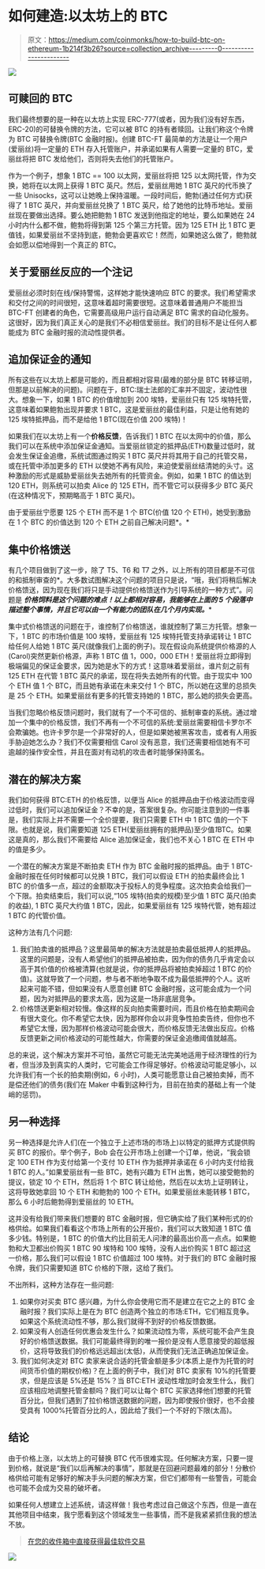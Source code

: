 # 如何建造:以太坊上的 BTC

> 原文：<https://medium.com/coinmonks/how-to-build-btc-on-ethereum-1b214f3b26?source=collection_archive---------0----------------------->

![](img/bb8e08ceecc7393d8b97d524bbc223c0.png)

## 可赎回的 BTC

我们最终想要的是一种在以太坊上实现 ERC-777(或者，因为我们没有好东西，ERC-20)的可替换令牌的方法，它可以被 BTC 的持有者赎回。让我们称这个令牌为 BTC 可替换令牌(BTC 金融时报)。创建 BTC-FT 最简单的方法是让一个用户(爱丽丝)将一定量的 ETH 存入托管账户，并承诺如果有人需要一定量的 BTC，爱丽丝将把 BTC 发给他们，否则将失去他们的托管账户。

作为一个例子，想象 1 BTC == 100 以太网，爱丽丝将把 125 以太网托管，作为交换，她将在以太网上获得 1 BTC 英尺。然后，爱丽丝用她 1 BTC 英尺的代币换了一些 Unisocks，这可以让她晚上保持温暖。一段时间后，鲍勃(通过任何方式)获得了 1 BTC 英尺，并向爱丽丝兑换了 1 BTC 英尺，给了她他的比特币地址。爱丽丝现在要做出选择。要么她把鲍勃 1 BTC 发送到他指定的地址，要么如果她在 24 小时内什么都不做，鲍勃将得到第 125 个第三方托管。因为 125 ETH 比 1 BTC 更值钱，如果爱丽丝不坚持到底，鲍勃会更喜欢它！然而，如果她这么做了，鲍勃就会如愿以偿地得到一个真正的 BTC。

## 关于爱丽丝反应的一个注记

爱丽丝必须时刻在线/保持警惕，这样她才能快速响应 BTC 的要求。我们希望需求和交付之间的时间很短，这意味着超时需要很短。这意味着普通用户不能担当 BTC-FT 创建者的角色，它需要高级用户运行自动满足 BTC 需求的自动化服务。这很好，因为我们真正关心的是我们不必相信爱丽丝。我们的目标不是让任何人都能成为 BTC 金融时报的流动性提供者。

## 追加保证金的通知

所有这些在以太坊上都是可能的，而且都相对容易(最难的部分是 BTC 转移证明，但那是以前解决的问题)。问题在于，BTC:瑞士法郎的汇率并不固定，波动性很大。想象一下，如果 1 BTC 的价值增加到 200 埃特，爱丽丝只有 125 埃特托管，这意味着如果鲍勃出现并要求 1 BTC，这是爱丽丝的最佳利益，只是让他有她的 125 埃特抵押品，而不是给他 1 BTC(现在价值 200 埃特)！

如果我们在以太坊上有一个**价格反馈**，告诉我们 1 BTC 在以太网中的价值，那么我们可以在系统中添加保证金通知。当爱丽丝锁定的抵押品(ETH)数量过低时，就会发生保证金追缴，系统试图通过购买 1 BTC 英尺并将其用于自己的托管交易，或在托管中添加更多的 ETH 以使她不再有风险，来迫使爱丽丝结清她的头寸。这种激励的形式是威胁爱丽丝失去她所有的托管资金。例如，如果 1 BTC 的值达到 120 ETH，则系统可以拍卖 Alice 的 125 ETH，而不管它可以获得多少 BTC 英尺(在这种情况下，预期略高于 1 BTC 英尺)。

由于爱丽丝宁愿要 125 个 ETH 而不是 1 个 BTC(价值 120 个 ETH)，她受到激励在 1 个 BTC 的价值达到 120 个 ETH 之前自己解决问题*。*

## 集中价格馈送

有几个项目做到了这一步，除了 T5、T6 和 T7 之外，以上所有的项目都是不可信的和抵制审查的*。大多数试图解决这个问题的项目只是说，“哦，我们将稍后解决价格馈送，因为现在我们将只是手动提供价格馈送作为引导系统的一种方式”。问题是 ***价格饲料是这个问题的难点！以上都相对容易，我能够在上面的 5 个段落中描述整个事情，并且它可以由一个有能力的团队在几个月内实现。****

集中式价格馈送的问题在于，谁控制了价格馈送，谁就控制了第三方托管。想象一下，1 BTC 的市场价值是 100 埃特，爱丽丝有 125 埃特托管支持承诺转让 1 BTC 给任何人给她 1 BTC 英尺(就像我们上面的例子)。现在假设向系统提供价格源的人(Carol)突然更新价格源，声称 1 BTC 值 1，000，000 ETH！爱丽丝将立即得到极端偏见的保证金要求，因为她是水下的方式！这意味着爱丽丝，谁片刻之前有 125 ETH 在代管 1 BTC 英尺的承诺，现在将失去她所有的代管。由于现实中 100 个 ETH 值 1 个 BTC，而且她有承诺在未来交付 1 个 BTC，所以她在这里的总损失是 25 个 ETH。如果爱丽丝有更多的托管支持她的 1 BTC，那么她的损失会更高。

当我们忽略价格反馈问题时，我们就有了一个不可信的、抵制审查的系统。通过增加一个集中的价格反馈，我们不再有一个不可信的系统:爱丽丝需要相信卡罗尔不会欺骗她。也许卡罗尔是一个非常好的人，但是如果她被黑客攻击，或者有人用扳手胁迫她怎么办？我们不仅需要相信 Carol 没有恶意，我们还需要相信她有不可逾越的操作安全性，并且在面对有动机的攻击者时能够保持匿名。

## 潜在的解决方案

我们如何获得 BTC:ETH 的价格反馈，以便当 Alice 的抵押品由于价格波动而变得过低时，我们可以追加保证金？不幸的是，答案很复杂。你可能注意到的一件事是，我们实际上并不需要一个全价提要，我们只需要 ETH 中 1 BTC 值的一个下限。也就是说，我们需要知道 125 ETH(爱丽丝拥有的抵押品)至少值*1*BTC。如果这是真的，那么我们不需要给 Alice 追加保证金，我们也不关心 1 BTC 在 ETH 中的值是多少。

一个潜在的解决方案是不断拍卖 ETH 作为 BTC 金融时报的抵押品。由于 1 BTC-金融时报在任何时候都可以兑换 1 BTC，我们可以假设 ETH 的拍卖最终会比 1 BTC 的价值多一点，超过的金额取决于投标人的竞争程度。这次拍卖会给我们一个下限。拍卖结束后，我们可以说,“105 埃特(拍卖的规模)至少值 1 BTC 英尺(拍卖的收益), 1 BTC 英尺大约值 1 BTC，因此，如果爱丽丝有 125 埃特代管，她有超过 1 BTC 的代管价值。

这种方法有几个问题:

1.  我们拍卖谁的抵押品？这里最简单的解决方法就是拍卖最低抵押人的抵押品。这里的问题是，没有人希望他们的抵押品被拍卖，因为你的债务几乎肯定会以高于其价值的价格被清算(也就是说，你的抵押品将被拍卖掉超过 1 BTC 的价值)。这就导致了一个问题，参与者不断地争取不成为最低抵押的个人。这听起来可能不错，但如果没有人愿意创建 BTC 金融时报，这可能会成为一个问题，因为对抵押品的要求太高，因为这是一场非底层竞争。
2.  价格馈送更新相对较慢。像这样的反向拍卖需要时间，而且价格在拍卖期间会有很大变化。你不希望它太快，因为那样你会以非竞争性拍卖告终，但你也不希望它太慢，因为那样价格波动可能会很大，而价格反馈无法做出反应。价格反馈更新之间价格波动的可能性越大，你需要的保证金追缴阈值就越高。

总的来说，这个解决方案并不可怕，虽然它可能无法完美地适用于经济理性的行为者，但当涉及到真实的人类时，它可能会工作得足够好。价格波动可能足够小，以允许我们有一个长的拍卖期(例如，6 小时)，人类可能愿意让自己被拍卖掉，而不是偿还他们的债务(我们在 Maker 中看到这种行为，目前在拍卖的基础上有一个陡峭的惩罚)。

## 另一种选择

另一种选择是允许人们(在一个独立于上述市场的市场上)以特定的抵押方式提供购买 BTC 的报价。举个例子，Bob 会在公开市场上创建一个订单，他说，“我会锁定 100 ETH 作为支付给第一个支付 10 ETH 作为抵押并承诺在 6 小时内支付给我 1 BTC 的人。”如果爱丽丝有一些 BTC，她有兴趣为 ETH 出售，她可以接受鲍勃的提议，锁定 10 个 ETH，然后将 1 个 BTC 转让给他，然后在以太坊上证明转让，这将导致她拿回 10 个 ETH 和鲍勃的 100 个 ETH。如果爱丽丝未能转移 1 BTC，那么 6 小时后鲍勃得到爱丽丝的 10 ETH。

这并没有给我们带来我们想要的 BTC 金融时报，但它确实给了我们某种形式的价格供给。如果我们看看这个市场上所有的公开报价，我们可以大致知道 1 BTC 值多少钱。特别是，1 BTC 的价值大约比目前无人问津的最高出价高一点点。如果鲍勃和大卫都出价购买 1 BTC 90 埃特和 100 埃特，没有人出价购买 1 BTC 超过这一价格，那么我们可以假设 1 BTC 价值超过 100 埃特。对于我们的 BTC 金融时报令牌，我们只需要知道 BTC 价格的下限，这给了我们。

不出所料，这种方法存在一些问题:

1.  如果你对买卖 BTC 感兴趣，为什么你会使用它而不是建立在它之上的 BTC 金融时报？我们实际上是在为 BTC 创造两个独立的市场:ETH，它们相互竞争。如果这个系统流动性不够，那么我们就得不到好的价格反馈数据。
2.  如果没有人创造任何优惠会发生什么？如果流动性为零，系统可能不会产生良好的价格馈送数据。我们可能最终得到的唯一报价是没有人愿意接受的超低报价，这将导致我们的价格远远超出(太低)，从而使我们无法正确追加保证金。
3.  我们如何决定对 BTC 卖家来说合适的托管金额是多少(本质上是作为托管的时间货币价值的期权价格)？在上面的例子中，我们对 BTC 卖家有 10%的托管要求，但是应该是 5%还是 15%？当 BTC:ETH 波动性增加时会发生什么，我们应该相应地调整托管金额吗？我们可以让每个 BTC 买家选择他们想要的托管百分比，但我们遇到了拉价格馈送数据的问题，因为即使报价很好，也不会接受具有 1000%托管百分比的人，因此给了我们一个不好的下限(太高)。

## 结论

由于价格上涨，以太坊上的可替换 BTC 代币很难实现。任何解决方案，只要一提到价格，就说是“我们以后再解决的事情”，那就是在回避问题最难的部分！分散价格供给可能有足够好的解决手头问题的解决方案，但它们都带有一些警告，可能会也可能不会成为交易的破坏者。

如果任何人想建立上述系统，请这样做！我也考虑过自己做这个东西，但是一直在其他项目中结束，我宁愿看到这个领域发生一些事情，而不是我紧紧抓住我的想法不放。

> [在您的收件箱中直接获得最佳软件交易](https://coincodecap.com/?utm_source=coinmonks)

[![](img/7c0b3dfdcbfea594cc0ae7d4f9bf6fcb.png)](https://coincodecap.com/?utm_source=coinmonks)